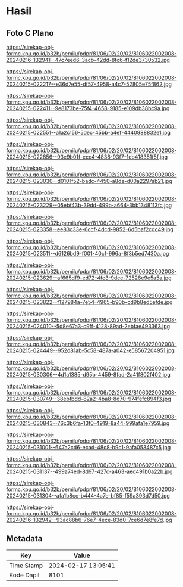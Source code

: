 # Hasil

## Foto C Plano

https://sirekap-obj-formc.kpu.go.id/b32b/pemilu/pdpr/81/06/02/20/02/8106022002008-20240216-132941--47c7eed6-3acb-42dd-8fc6-f12de3730532.jpg

https://sirekap-obj-formc.kpu.go.id/b32b/pemilu/pdpr/81/06/02/20/02/8106022002008-20240215-022217--e36d7e55-df57-4958-a4c7-52805e75f862.jpg

https://sirekap-obj-formc.kpu.go.id/b32b/pemilu/pdpr/81/06/02/20/02/8106022002008-20240215-022411--9e8173be-75f4-4658-9185-e109db38bc9a.jpg

https://sirekap-obj-formc.kpu.go.id/b32b/pemilu/pdpr/81/06/02/20/02/8106022002008-20240215-022551--a1a2c156-5dec-45bb-a4ef-4440988832e1.jpg

https://sirekap-obj-formc.kpu.go.id/b32b/pemilu/pdpr/81/06/02/20/02/8106022002008-20240215-022856--93e9b01f-ece4-4838-93f7-1eb418351f5f.jpg

https://sirekap-obj-formc.kpu.go.id/b32b/pemilu/pdpr/81/06/02/20/02/8106022002008-20240215-023030--d0101f52-badc-4450-a8de-d00a2297ab21.jpg

https://sirekap-obj-formc.kpu.go.id/b32b/pemilu/pdpr/81/06/02/20/02/8106022002008-20240215-023229--05ebf43b-39dd-499b-a664-3bb1348113fc.jpg

https://sirekap-obj-formc.kpu.go.id/b32b/pemilu/pdpr/81/06/02/20/02/8106022002008-20240215-023358--ee83c33e-6ccf-4dcd-9852-6d5baf2cdc49.jpg

https://sirekap-obj-formc.kpu.go.id/b32b/pemilu/pdpr/81/06/02/20/02/8106022002008-20240215-023511--d6126bd9-f001-40cf-996a-8f3b5ed7430a.jpg

https://sirekap-obj-formc.kpu.go.id/b32b/pemilu/pdpr/81/06/02/20/02/8106022002008-20240215-023629--af665df9-ed72-4fc3-9dce-72526e9e5a5a.jpg

https://sirekap-obj-formc.kpu.go.id/b32b/pemilu/pdpr/81/06/02/20/02/8106022002008-20240215-023822--f127984a-7e54-4965-b90b-cd9b8ed5efde.jpg

https://sirekap-obj-formc.kpu.go.id/b32b/pemilu/pdpr/81/06/02/20/02/8106022002008-20240215-024010--5d8e67a3-c9ff-4128-89ad-2ebfae493363.jpg

https://sirekap-obj-formc.kpu.go.id/b32b/pemilu/pdpr/81/06/02/20/02/8106022002008-20240215-024449--952d81ab-5c58-487a-a042-e58567204951.jpg

https://sirekap-obj-formc.kpu.go.id/b32b/pemilu/pdpr/81/06/02/20/02/8106022002008-20240215-030306--4d1a1385-d95b-4459-8fad-2a41f802f402.jpg

https://sirekap-obj-formc.kpu.go.id/b32b/pemilu/pdpr/81/06/02/20/02/8106022002008-20240215-030749--38ebfbdd-82a2-4ba8-8d70-974fefc894f3.jpg

https://sirekap-obj-formc.kpu.go.id/b32b/pemilu/pdpr/81/06/02/20/02/8106022002008-20240215-030843--76c3b6fa-13f0-4919-8a44-999afa1e7959.jpg

https://sirekap-obj-formc.kpu.go.id/b32b/pemilu/pdpr/81/06/02/20/02/8106022002008-20240215-031001--647a2cd6-ecad-48c8-b9c1-9afa053487c5.jpg

https://sirekap-obj-formc.kpu.go.id/b32b/pemilu/pdpr/81/06/02/20/02/8106022002008-20240215-031137--499a74ed-8d97-427c-a463-aed491b0a22b.jpg

https://sirekap-obj-formc.kpu.go.id/b32b/pemilu/pdpr/81/06/02/20/02/8106022002008-20240215-031304--afa1b8cc-b444-4a7e-bf85-f59a393d7d50.jpg

https://sirekap-obj-formc.kpu.go.id/b32b/pemilu/pdpr/81/06/02/20/02/8106022002008-20240216-132942--93ac88b6-76e7-4ece-83d0-7ce6d7e8fe7d.jpg


## Metadata

| Key        | Value               |
| ---------- | ------------------- |
| Time Stamp | 2024-02-17 13:05:41 |
| Kode Dapil | 8101                |




